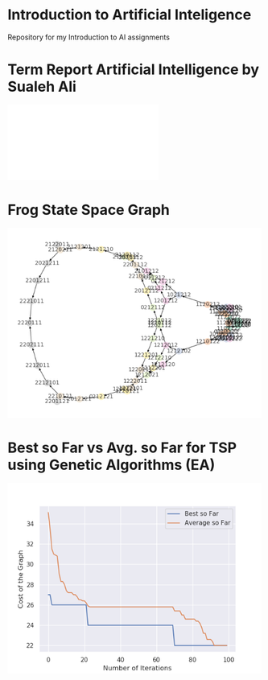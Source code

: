 # Introduction to Artificial Inteligence
Repository for my Introduction to AI assignments



# Term Report Artificial Intelligence by Sualeh Ali ###

![View my Final Term Report regarding Clustering here!](./Sualeh_Ali_TR.pdf)

# Frog State Space Graph
![Frog Graph](simple_path.png)

# Best so Far vs Avg. so Far for TSP using Genetic Algorithms (EA)
![Best so Far vs Avg. so Far](Best_so_Far_vs_Avg_so_Far.png)

